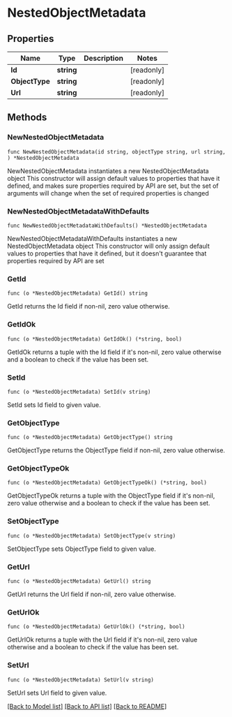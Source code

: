 # NestedObjectMetadata

## Properties

Name | Type | Description | Notes
------------ | ------------- | ------------- | -------------
**Id** | **string** |  | [readonly] 
**ObjectType** | **string** |  | [readonly] 
**Url** | **string** |  | [readonly] 

## Methods

### NewNestedObjectMetadata

`func NewNestedObjectMetadata(id string, objectType string, url string, ) *NestedObjectMetadata`

NewNestedObjectMetadata instantiates a new NestedObjectMetadata object
This constructor will assign default values to properties that have it defined,
and makes sure properties required by API are set, but the set of arguments
will change when the set of required properties is changed

### NewNestedObjectMetadataWithDefaults

`func NewNestedObjectMetadataWithDefaults() *NestedObjectMetadata`

NewNestedObjectMetadataWithDefaults instantiates a new NestedObjectMetadata object
This constructor will only assign default values to properties that have it defined,
but it doesn't guarantee that properties required by API are set

### GetId

`func (o *NestedObjectMetadata) GetId() string`

GetId returns the Id field if non-nil, zero value otherwise.

### GetIdOk

`func (o *NestedObjectMetadata) GetIdOk() (*string, bool)`

GetIdOk returns a tuple with the Id field if it's non-nil, zero value otherwise
and a boolean to check if the value has been set.

### SetId

`func (o *NestedObjectMetadata) SetId(v string)`

SetId sets Id field to given value.


### GetObjectType

`func (o *NestedObjectMetadata) GetObjectType() string`

GetObjectType returns the ObjectType field if non-nil, zero value otherwise.

### GetObjectTypeOk

`func (o *NestedObjectMetadata) GetObjectTypeOk() (*string, bool)`

GetObjectTypeOk returns a tuple with the ObjectType field if it's non-nil, zero value otherwise
and a boolean to check if the value has been set.

### SetObjectType

`func (o *NestedObjectMetadata) SetObjectType(v string)`

SetObjectType sets ObjectType field to given value.


### GetUrl

`func (o *NestedObjectMetadata) GetUrl() string`

GetUrl returns the Url field if non-nil, zero value otherwise.

### GetUrlOk

`func (o *NestedObjectMetadata) GetUrlOk() (*string, bool)`

GetUrlOk returns a tuple with the Url field if it's non-nil, zero value otherwise
and a boolean to check if the value has been set.

### SetUrl

`func (o *NestedObjectMetadata) SetUrl(v string)`

SetUrl sets Url field to given value.



[[Back to Model list]](../README.md#documentation-for-models) [[Back to API list]](../README.md#documentation-for-api-endpoints) [[Back to README]](../README.md)


